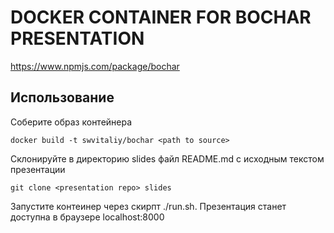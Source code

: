 # DOCKER CONTAINER FOR BOCHAR PRESENTATION

https://www.npmjs.com/package/bochar

## Использование

Соберите образ контейнера
    
    docker build -t swvitaliy/bochar <path to source>


Склонируйте в директорию slides файл README.md с исходным текстом презентации

    git clone <presentation repo> slides

Запустите контеинер через скирпт ./run.sh. Презентация станет доступна в браузере localhost:8000
    


